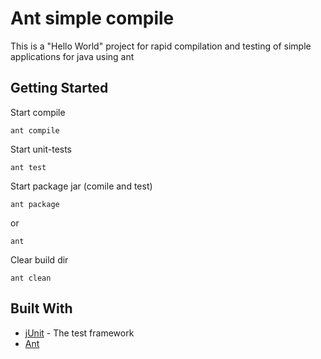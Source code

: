 # Ant simple compile

This is a "Hello World" project for rapid compilation and testing of simple applications for java using ant

## Getting Started

Start compile

```
ant compile
```

Start unit-tests

```
ant test
```

Start package jar (comile and test)

```
ant package 
```
or
```
ant 
```
Clear build dir

```
ant clean
```

## Built With

* [jUnit](https://junit.org/junit4/) - The test framework
* [Ant](https://ant.apache.org/)
